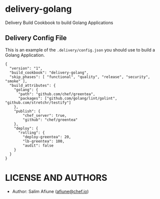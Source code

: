 # delivery-golang

Delivery Build Cookbook to build Golang Applications

Delivery Config File
------------

This is an example of the `.delivery/config.json` you should use to build a Golang Application.

```
{
  "version": "1",
  "build_cookbook": "delivery-golang",
  "skip_phases": [ "functional", "quality", "release", "security", "smoke" ],
  "build_attributes": {
    "golang": {
      "path": "github.com/chef/greentea",
      "packages": ["github.com/golang/lint/golint", "github.com/stretchr/testify"]
    },
    "publish": {
        "chef_server": true,
        "github": "chef/greentea"
    },
    "deploy": {
      "rolling": {
        "deploy-greentea": 20,
        "lb-greentea": 100,
        "audit": false
    }
  }
}
```

LICENSE AND AUTHORS
===================
- Author: Salim Afiune (<afiune@chef.io>)

